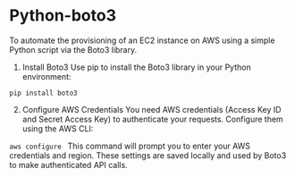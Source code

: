 # Python-boto3
To automate the provisioning of an EC2 instance on AWS using a simple Python script via the Boto3 library.

1. Install Boto3
Use pip to install the Boto3 library in your Python environment:

<code>pip install boto3</code>

2. Configure AWS Credentials
You need AWS credentials (Access Key ID and Secret Access Key) to authenticate your requests. Configure them using the AWS CLI:

<code>aws configure </code>
This command will prompt you to enter your AWS credentials and region. These settings are saved locally and used by Boto3 to make authenticated API calls.
